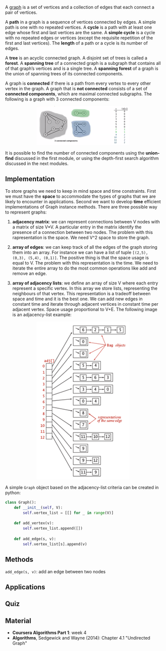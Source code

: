 
A [graph](https://en.wikipedia.org/wiki/Graph_(abstract_data_type)) is a set of vertices and a collection of edges that each connect a pair of vertices.

A **path** in a graph is a sequence of vertices connected by edges. A simple path is one with no repeated vertices. A **cycle** is a path with at least one edge whose first and last vertices are the same. A **simple cycle** is a cycle with no repeated edges or vertices (except the requisite repetition of the first and last vertices). The **length** of a path or a cycle is its number of edges.

A **tree** is an acyclic connected graph. A disjoint set of trees is called a **forest**. A **spanning tree** of a connected graph is a subgraph that contains all of that graph’s vertices and is a single tree. A **spanning forest** of a graph is the union of spanning trees of its connected components.

A graph is **connected** if there is a path from every vertex to every other vertex in the graph. A graph that is **not connected** consists of a set of **connected components**, which are maximal connected subgraphs. The following is a graph with 3 connected components:

<p align="center">
<img src="./images/graph_connected_components.png" width="300">
</p>

It is possible to find the number of connected components using the **union-find** discussed in the first module, or using the depth-first search algorithm discussed in the next modules.

Implementation
---------------

To store graphs we need to keep in mind space and time constraints.
First we must have the **space** to accommodate the types of graphs that we are likely to encounter in applications. Second we want to develop **time** efficient implementations of Graph instance methods. There are three possible way to represent graphs:

1. **adjacency matrix**: we can represent connections between V nodes with a matrix of size V*V. A particular entry in the matrix identify the presence of a connection between two nodes. The problem with this rapresentation is the space. We need V^2 space to store the graph.

2. **array of edges**: we can keep track of all the edges of the graph storing them into an array. For instance we can have a list of tuple `[(2,5), (0,3), (5,4), (0,1)]`. The positive thing is that the space usage is equal to V.
The problem with this representation is the time. We need to iterate the entire array to do the most common operations like add and remove an edge.

3. **array of adjacency lists**: we define an array of size V where each entry represent a specific vertex. In this array we store lists, representing the neighbours of that vertex. This representation is a tradeoff between space and time and it is the best one. We can add new edges in constant time and iterate through adjacent vertices in constant time per adjacent vertex. Space usage proportional to V+E.
The following image is an adjacency-list example:

<p align="center">
<img src="./images/graph_adjacency_list.png" width="300">
</p>

A simple `Graph` object based on the adjacency-list criteria can be created in python:

```Python
class Graph():
    def __init__(self, V):
        self.vertex_list = [[] for _ in range(V)]

    def add_vertex(v):
        self.vertex_list.append([])

    def add_edge(s, v):
        self.vertex_list[s].append(v)
```


Methods
--------

`add_edge(s, v)`: add an edge between two nodes

Applications
------------


Quiz
-----




Material
--------
- **Coursera Algorithms Part 1**: week 4
- **Algorithms**, Sedgewick and Wayne (2014): Chapter 4.1 "Undirected Graph"
